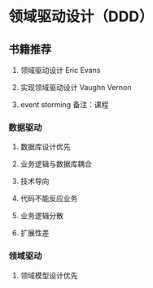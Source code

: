 # 领域驱动设计（DDD）

## 书籍推荐

1. 领域驱动设计 Eric Evans
2. 实现领域驱动设计 Vaughn Vernon
3. event storming 备注：课程

   >

### 数据驱动

1. 数据库设计优先
2. 业务逻辑与数据库耦合
3. 技术导向
4. 代码不能反应业务
5. 业务逻辑分散
6. 扩展性差

   >

### 领域驱动

1. 领域模型设计优先

>

